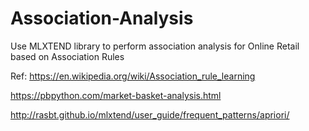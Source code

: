 # Association-Analysis
Use MLXTEND library to perform association analysis for Online Retail based on Association Rules

Ref: 
https://en.wikipedia.org/wiki/Association_rule_learning

https://pbpython.com/market-basket-analysis.html

http://rasbt.github.io/mlxtend/user_guide/frequent_patterns/apriori/
